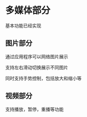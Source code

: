 # 多媒体部分

基本功能已经实现

## 图片部分

通过应用程序可以网络图片展示

支持左右滑动切换展示不同图片

同时支持手势控制，包括放大和缩小等

## 视频部分

支持播放，暂停，重播等功能


